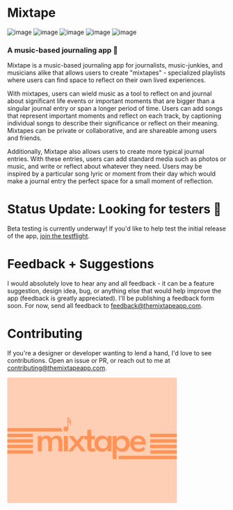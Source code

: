 # Mixtape

![image](https://img.shields.io/badge/Xcode-007ACC?style=for-the-badge&logo=Xcode&logoColor=white)
![image](https://img.shields.io/badge/Swift-FA7343?style=for-the-badge&logo=swift&logoColor=white)
![image](https://img.shields.io/badge/iOS-000000?style=for-the-badge&logo=ios&logoColor=white)
![image](https://img.shields.io/badge/apple%20music-F34E68?style=for-the-badge&logo=apple%20music&logoColor=white)
![image](https://img.shields.io/badge/Spotify-1ED760?&style=for-the-badge&logo=spotify&logoColor=white)

### A music-based journaling app 🎸

Mixtape is a music-based journaling app for journalists, music-junkies, and musicians alike that allows users to create "mixtapes" - specialized playlists where users can find space to reflect on their own lived experiences.

With mixtapes, users can wield music as a tool to reflect on and journal about significant life events or important moments that are bigger than a singular journal entry or span a longer period of time. Users can add songs that represent important moments and reflect on each track, by captioning individual songs to describe their significance or reflect on their meaning. Mixtapes can be private or collaborative, and are shareable among users and friends.

Additionally, Mixtape also allows users to create more typical journal entries. With these entries, users can add standard media such as photos or music, and write or reflect about whatever they need. Users may be inspired by a particular song lyric or moment from their day which would make a journal entry the perfect space for a small moment of reflection.

# Status Update: Looking for testers 🚀

Beta testing is currently underway! If you'd like to help test the initial release of the app, [join the testflight](https://testflight.apple.com/join/3XQcCWMS).

# Feedback + Suggestions

I would absolutely love to hear any and all feedback - it can be a feature suggestion, design idea, bug, or anything else that would help improve the app (feedback is greatly appreciated). I'll be publishing a feedback form soon. For now, send all feedback to feedback@themixtapeapp.com.

# Contributing

If you're a designer or developer wanting to lend a hand, I'd love to see contributions. Open an issue or PR, or reach out to me at contributing@themixtapeapp.com.

![title image](splash.png)
